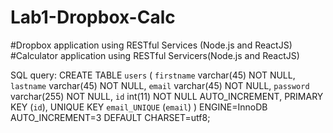# Lab1-Dropbox-Calc
#Dropbox application using RESTful Services (Node.js and ReactJS)
#Calculator application using RESTful Servicers(Node.js and ReactJS)


SQL query:
CREATE TABLE `users` (
  `firstname` varchar(45) NOT NULL,
  `lastname` varchar(45) NOT NULL,
  `email` varchar(45) NOT NULL,
  `password` varchar(255) NOT NULL,
  `id` int(11) NOT NULL AUTO_INCREMENT,
  PRIMARY KEY (`id`),
  UNIQUE KEY `email_UNIQUE` (`email`)
) ENGINE=InnoDB AUTO_INCREMENT=3 DEFAULT CHARSET=utf8;
